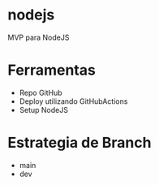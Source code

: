 # nodejs
MVP para NodeJS

# Ferramentas
- Repo GitHub
- Deploy utilizando GitHubActions
- Setup NodeJS

# Estrategia de Branch
- main
- dev
